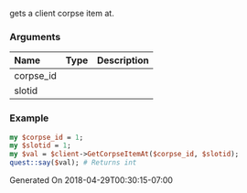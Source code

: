 gets a client corpse item at.
### Arguments
**Name**|**Type**|**Description**
:---|:---|:---
corpse_id||
slotid||

### Example

```perl
my $corpse_id = 1;
my $slotid = 1;
my $val = $client->GetCorpseItemAt($corpse_id, $slotid);
quest::say($val); # Returns int
```


Generated On 2018-04-29T00:30:15-07:00